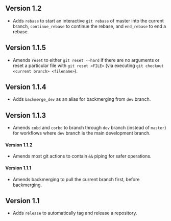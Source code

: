 ## Version 1.2

* Adds `rebase` to start an interactive `git rebase` of master into the current branch, `continue_rebase` to continue the rebase, and `end_rebase` to end a rebase.

## Version 1.1.5

* Amends `reset` to either `git reset --hard` if there are no arguments or reset a particular file with `git reset <FILE>` (via executing `git checkout <current branch> <filename>`).

## Version 1.1.4

* Adds `backmerge_dev` as an alias for backmerging from `dev` branch.

## Version 1.1.3

* Amends `cobd` and `corbd` to branch through `dev` branch (instead of `master`) for workflows where `dev` branch is the main development branch.

#### Version 1.1.2

* Amends most git actions to contain `&&` piping for safer operations.

#### Version 1.1.1

* Amends backmerging to pull the current branch first, before backmerging.

## Version 1.1

* Adds `release` to automatically tag and release a repository.
